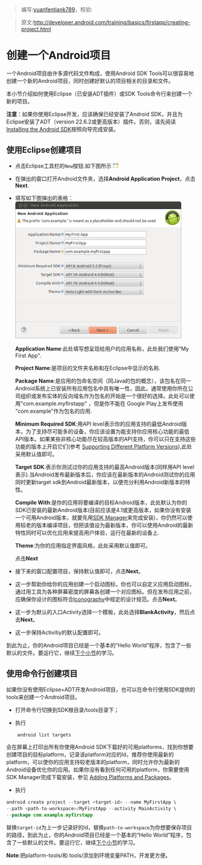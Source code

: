 > 编写:[yuanfentiank789](https://github.com/yuanfentiank789)，校验:

> 原文:<http://developer.android.com/training/basics/firstapp/creating-project.html>

# 创建一个Android项目
一个Android项目由许多源代码文件构成，使用Android SDK Tools可以很容易地创建一个新的Android项目，同时创建好默认的项目相关的目录和文件。

本小节介绍如何使用Eclipse（已安装ADT插件）或SDK Tools命令行来创建一个新的项目。

**注意**：如果你使用Eclipse开发，应该确保已经安装了Android SDK，并且为Eclipse安装了ADT（version 22.6.2或更高版本）插件。否则，请先阅读 [Installing the Android SDK](http://developer.android.com/sdk/installing/index.html "SDK安装")按照向导完成安装。

## 使用Eclipse创建项目

* 点击Eclipse工具栏的`New`按钮.如下图所示
![eclipse-new](eclipse-new.png)

* 在弹出的窗口打开Android文件夹，选择**Android Application Project**，点击**Next**.

* 填写如下图弹出的表格：
![adt-firstapp-setup](adt-firstapp-setup.png)

  **Application Name**:此处填写想呈现给用户的应用名称，此处我们使用“My First App".

  **Project Name**:是项目的文件夹名称和在Eclipse中显示的名称.

  **Package Name**:是应用的包命名空间（同Java的包的概念），该包名在同一Android系统上已安装所有应用包名中具有唯一性，因此，通常使用你所在公司组织或发布实体的反向域名作为包名的开始是一个很好的选择。此处可以使用"com.example.myfirstapp" ，但是你不能在 Google Play上发布使用 "com.example"作为包名的应用.

  **Minimum Required SDK**:用API level表示你的应用支持的最低Android版本，为了支持尽可能多的设备，你应该设置为能支持你应用核心功能的最低API版本。如果某些非核心功能尽在较高版本的API支持，你可以只在支持这些功能的版本上开启它们(参考 [Supporting Different Platform Versions](http://developer.android.com/training/basics/supporting-devices/platforms.html)),此处采用默认值即可。

  **Target SDK**:表示你测试过你的应用支持的最高Android版本(同样用API level表示).当Android发布最新版本后，你应该在最新版本的Android测试你的应用同时更新target sdk到Android最新版本，以便充分利用Android新版本的特性。

  **Compile With**:是你的应用将要编译的目标Android版本，此处默认为你的SDK已安装的最新Android版本(目前应该是4.1或更高版本，如果你没有安装一个可用Android版本，就要先用[SDK Manager](http://developer.android.com/sdk/installing/adding-packages.html)来完成安装)，你仍然可以使用较老的版本编译项目，但把该值设为最新版本，你可以使用Android的最新特性同时可以优化应用来提高用户体验，运行在最新的设备上.

  **Theme**:为你的应用指定界面风格，此处采用默认值即可。

  点击**Next**

* 接下来的窗口配置项目，保持默认值即可，点击**Next**。

* 这一步帮助你给你的应用创建一个启动图标，你也可以自定义应用启动图标，通过用工具为各种屏幕密度的屏幕各创建一个对应图标。但在发布应用之前，应确保你设计的图标符合[Iconography](http://developer.android.com/design/style/iconography.html)中规定的设计规范。点击**Next**。

* 这一步为默认的入口Activity选择一个模板，此处选择**BlankActivity**，然后点击**Next**。

* 这一步保持Activitiy的默认配置即可。

到此为止，你的Android项目已经是一个基本的“Hello World”程序，包含了一些默认的文件。要运行它，继续[下个小节](running-app.html)的学习。

## 使用命令行创建项目

如果你没有使用Eclipse+ADT开发Android项目，也可以在命令行使用SDK提供的tools来创建一个Android项目。

* 打开命令行切换到SDK根目录/tools目录下；

* 执行

```java
    android list targets
```

会在屏幕上打印出所有你使用Android SDK下载好的可用platforms，找到你想要创建项目的目标platform，记录该platform对应的Id，推荐你使用最新的platform，可以使你的应用支持较老版本的platform，同时允许你为最新的Android设备优化你的应用。如果你没有看到任何可用的platform，你需要使用SDK Manager完成下载安装，参见 [Adding Platforms and Packages](http://developer.android.com/sdk/installing/adding-packages.html)。

* 执行

```java
android create project --target <target-id> --name MyFirstApp \
--path <path-to-workspace>/MyFirstApp --activity MainActivity \
--package com.example.myfirstapp
```

替换`target-id`为上一步记录好的Id，替换`path-to-workspace`为你想要保存项目的路径，到此为止，你的Android项目已经是一个基本的“Hello World”程序，包含了一些默认的文件。要运行它，继续[下个小节](running-app.html)的学习。

**Note**:把platform-tools/和 tools/添加到环境变量PATH，开发更方便。

